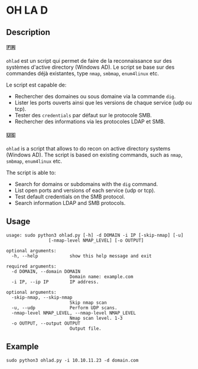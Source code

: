 # OH LA D

## Description

#### 🇫🇷

`ohlad` est un script qui permet de faire de la reconnaissance sur des systèmes d'active directory (Windows AD).
Le script se base sur des commandes déjà existantes, type `nmap`, `smbmap`, `enum4linux` etc.

Le script est capable de:

- Rechercher des domaines ou sous domaine via la commande `dig`.
- Lister les ports ouverts ainsi que les versions de chaque service (udp ou tcp).
- Tester des `credentials` par défaut sur le protocole SMB.
- Rechercher des informations via les protocoles LDAP et SMB.


#### 🇺🇸

`ohlad` is a script that allows to do recon on active directory systems (Windows AD).
The script is based on existing commands, such as `nmap`, `smbmap`, `enum4linux` etc.

The script is able to:

- Search for domains or subdomains with the `dig` command.
- List open ports and versions of each service (udp or tcp).
- Test default credentials on the SMB protocol.
- Search information LDAP and SMB protocols.


## Usage

```
usage: sudo python3 ohlad.py [-h] -d DOMAIN -i IP [-skip-nmap] [-u]
                [-nmap-level NMAP_LEVEL] [-o OUTPUT]

optional arguments:
  -h, --help            show this help message and exit

required arguments:
  -d DOMAIN, --domain DOMAIN
                        Domain name: example.com
  -i IP, --ip IP        IP address.

optional arguments:
  -skip-nmap, --skip-nmap
                        Skip nmap scan
  -u, --udp             Perform UDP scans.
  -nmap-level NMAP_LEVEL, --nmap-level NMAP_LEVEL
                        Nmap scan level. 1-3
  -o OUTPUT, --output OUTPUT
                        Output file.
```

## Example

```
sudo python3 ohlad.py -i 10.10.11.23 -d domain.com
```
